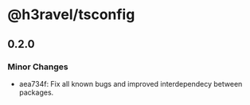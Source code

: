 # @h3ravel/tsconfig

## 0.2.0

### Minor Changes

- aea734f: Fix all known bugs and improved interdependecy between packages.
